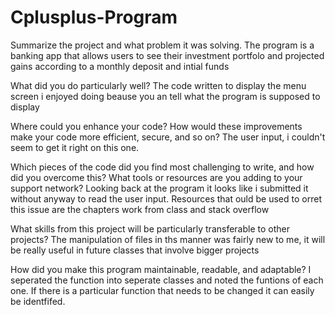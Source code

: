 # Cplusplus-Program
Summarize the project and what problem it was solving.
  The program is a banking app that allows users to see their investment portfolo and projected gains according to a monthly deposit and intial funds 
  
What did you do particularly well?
  The code written to display the menu screen i enjoyed doing beause you an tell what the program is supposed to display
  
Where could you enhance your code? How would these improvements make your code more efficient, secure, and so on?
  The user input, i couldn't seem to get it right on this one.
  
Which pieces of the code did you find most challenging to write, and how did you overcome this? What tools or resources are you adding to your support network?
  Looking back at the program it looks like  i submitted it without anyway to read the user input. Resources that ould be used to orret this issue are the chapters work   from class and stack overflow
  
What skills from this project will be particularly transferable to other projects?
  The manipulation of files in ths manner was fairly new to me, it will be really useful in future classes that involve bigger projects
  
How did you make this program maintainable, readable, and adaptable?
  I seperated the function into seperate classes and noted the funtions of each one. If there is a particular function that needs to be changed it can easily be identfifed. 

